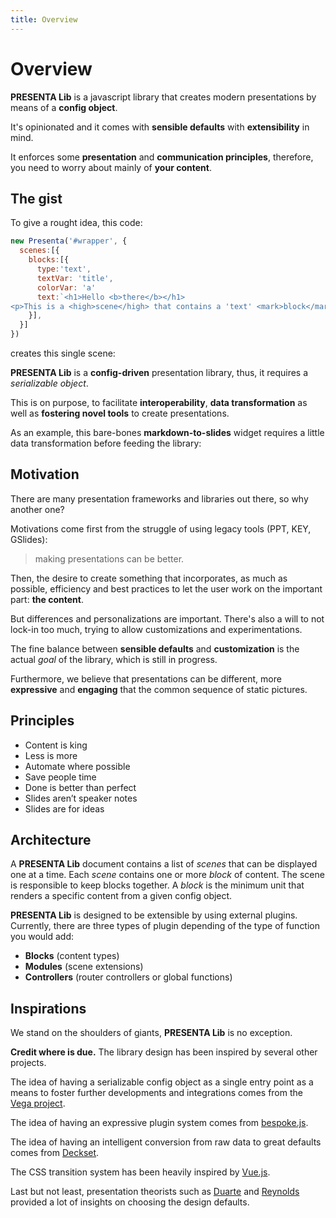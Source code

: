 ```yaml
---
title: Overview
---
```


# Overview

**PRESENTA Lib** is a javascript library that creates modern presentations by means of a **config object**.

It's opinionated and it comes with **sensible defaults** with **extensibility** in mind.

It enforces some **presentation** and **communication principles**, therefore, you need to worry about mainly of **your content**.



## The gist

To give a rought idea, this code:

```js
new Presenta('#wrapper', {
  scenes:[{
    blocks:[{
      type:'text',
      textVar: 'title',
      colorVar: 'a'
      text:`<h1>Hello <b>there</b></h1>
<p>This is a <high>scene</high> that contains a 'text' <mark>block</mark>...</p>`
    }],
  }]
})
```

creates this single scene:

<pDemoGist />



**PRESENTA Lib** is a **config-driven** presentation library, thus, it requires a *serializable object*.

This is on purpose, to facilitate **interoperability**, **data transformation** as well as **fostering novel tools** to create presentations.

As an example, this bare-bones **markdown-to-slides** widget requires a little data transformation before feeding the library:

<pEditMarkdown />

## Motivation

There are many presentation frameworks and libraries out there, so why another one?

Motivations come first from the struggle of using legacy tools (PPT, KEY, GSlides):

> making presentations can be better.

Then, the desire to create something that incorporates, as much as possible, efficiency and best practices to let the user work on the important part: **the content**.

But differences and personalizations are important. There's also a will to not lock-in too much, trying to allow customizations and experimentations.

The fine balance between **sensible defaults** and **customization** is the actual *goal* of the library, which is still in progress.

Furthermore, we believe that presentations can be different, more **expressive** and **engaging** that the common sequence of static pictures.

## Principles

- Content is king
- Less is more
- Automate where possible
- Save people time
- Done is better than perfect
- Slides aren’t speaker notes
- Slides are for ideas

## Architecture

A **PRESENTA Lib** document contains a list of *scenes* that can be displayed one at a time. Each *scene* contains one or more *block* of content. The scene is responsible to keep blocks together. A *block* is the minimum unit that renders a specific content from  a given config object.



**PRESENTA Lib** is designed to be extensible by using external plugins. Currently, there are three types of plugin depending of the type of function you would add:

- **Blocks** (content types)
- **Modules** (scene extensions)
- **Controllers** (router controllers or global functions)



## Inspirations

We stand on the shoulders of giants, **PRESENTA Lib** is no exception.

**Credit where is due.** The library design has been inspired by several other projects.

The idea of having a serializable config object as a single entry point as a means to foster further developments and integrations comes from the [Vega project](https://vega.github.io/).

The idea of having an expressive plugin system comes from [bespoke.js](https://github.com/bespokejs/bespoke).

The idea of having an intelligent conversion from raw data to great defaults comes from [Deckset](https://www.deckset.com/).

The CSS transition system has been heavily inspired by [Vue.js](https://vuejs.org/).

Last but not least, presentation theorists such as [Duarte](https://www.duarte.com/) and [Reynolds](https://www.presentationzen.com/) provided a lot of insights on choosing the design defaults.